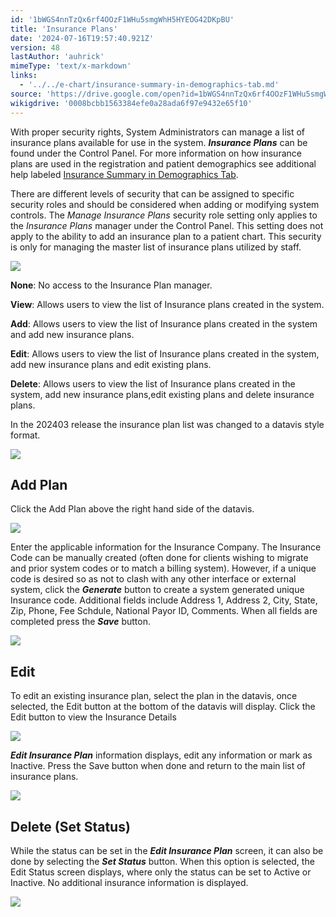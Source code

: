 ```yaml
---
id: '1bWGS4nnTzQx6rf4OOzF1WHu5smgWhH5HYEOG42DKpBU'
title: 'Insurance Plans'
date: '2024-07-16T19:57:40.921Z'
version: 48
lastAuthor: 'auhrick'
mimeType: 'text/x-markdown'
links:
  - '../../e-chart/insurance-summary-in-demographics-tab.md'
source: 'https://drive.google.com/open?id=1bWGS4nnTzQx6rf4OOzF1WHu5smgWhH5HYEOG42DKpBU'
wikigdrive: '0008bcbb1563384efe0a28ada6f97e9432e65f10'
---
```

With proper security rights, System Administrators can manage a list of insurance plans available for use in the system. **_Insurance Plans_** can be found under the Control Panel. For more information on how insurance plans are used in the registration and patient demographics see additional help labeled [Insurance Summary in Demographics Tab](../../e-chart/insurance-summary-in-demographics-tab.md).

There are different levels of security that can be assigned to specific security roles and should be considered when adding or modifying system controls. The *Manage Insurance Plans* security role setting only applies to the *Insurance Plans* manager under the Control Panel. This setting does not apply to the ability to add an insurance plan to a patient chart. This security is only for managing the master list of insurance plans utilized by staff.

![](../insurance-plans.assets/a84a87d88dc94e900889cef54d55cf61.png)

**None**: No access to the Insurance Plan manager.

**View**: Allows users to view the list of Insurance plans created in the system.

**Add**: Allows users to view the list of Insurance plans created in the system and add new insurance plans.

**Edit**: Allows users to view the list of Insurance plans created in the system, add new insurance plans and edit existing plans.

**Delete**: Allows users to view the list of Insurance plans created in the system, add new insurance plans,edit existing plans and delete insurance plans.

In the 202403 release the insurance plan list was changed to a datavis style format.

![](../insurance-plans.assets/04818efefe11a191681bc043b80a9fec.png)

## Add Plan

Click the Add Plan above the right hand side of the datavis.

![](../insurance-plans.assets/6f64814307f85ff97ccc14736dac9d71.png)

Enter the applicable information for the Insurance Company.  The Insurance Code can be manually created (often done for clients wishing to migrate and prior system codes or to match a billing system). However, if a unique code is desired so as not to clash with any other interface or external system, click the **_Generate_** button to create a system generated unique Insurance code. Additional fields include Address 1, Address 2, City, State, Zip, Phone, Fee Schdule, National Payor ID, Comments. When all fields are completed press the **_Save_** button.

![](../insurance-plans.assets/658a4285d4f8ed38ec56f201fba5fcc3.png)

## Edit

To edit an existing insurance plan, select the plan in the datavis, once selected, the Edit button at the bottom of the datavis will display. Click the Edit button to view the Insurance Details

![](../insurance-plans.assets/eccc86f6106b66d670410e88e1d7947b.png)

**_Edit Insurance Plan_** information displays, edit any information or mark as Inactive. Press the Save button when done and return to the main list of insurance plans.

![](../insurance-plans.assets/7f68c09d8609e8ccb2701dda572a04f3.png)

## Delete (Set Status)

While the status can be set in the **_Edit Insurance Plan_** screen, it can also be done by selecting the **_Set Status_** button. When this option is selected, the Edit Status screen displays, where only the status can be set to Active or Inactive. No additional insurance information is displayed.

![](../insurance-plans.assets/7c37fea34c32cf8ad2eee68f42a74de8.png)
